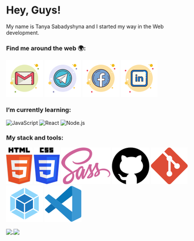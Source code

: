# Hey, Guys!
My name is Tanya Sabadyshyna and I started my way in the Web development.

### Find me around the web :earth_africa::
  
 [![sabadyshyna e-mail](./icons/gmail-tanya-sabadyshyna.svg)](mailto:sabadyshyna@gmail.com) 
 [![sabadyshyna telegram](./icons/telegram-tanya-sabadyshyna.svg)](https://t.me/sabadyshyna)
 [![sabadyshyna facebook](./icons/facebook-tanya-sabadyshyna.svg)](https://www.facebook.com/sabadyshyna)
 [![sabadyshyna linkedin](./icons/linkedin-tanya-sabadyshyna.svg)](https://www.linkedin.com/in/sabadyshyna/)

  
### I’m currently learning:
  
 ![JavaScript](https://img.shields.io/badge/javascript-%23F7DF1E.svg?&style=for-the-badge&logo=javascript&logoColor=black)
 ![React](https://img.shields.io/badge/react%20-%2320232a.svg?&style=for-the-badge&logo=react&logoColor=%2361DAFB)
 ![Node.js](https://img.shields.io/badge/node.js%20-%2343853D.svg?&style=for-the-badge&logo=node.js&logoColor=white)
  
### My stack and tools:
  
 ![Html5](./icons/html5.svg)
 ![Css3](./icons/css3.svg)
 ![Sass](./icons/sass.svg)
 ![GitHub](./icons/github.svg)
 ![Git](./icons/git.svg)
 ![Webpack](./icons/webpack.svg)
 ![VScode](./icons/visual-studio-code.svg)
 
 <a href="https://github-readme-stats.vercel.app/api?username=sabadyshyna&show_icons=true&title_color=3A405A&text_color=3A405A&icon_color=E9AFA3&bg_color=DEG,F9DEC9,AEC5EB&hide_border=true">
  <img align="center" src="https://github-readme-stats.vercel.app/api?username=sabadyshyna&show_icons=true&title_color=3A405A&text_color=3A405A&icon_color=E9AFA3&bg_color=DEG,F9DEC9,AEC5EB&hide_border=true"/>
</a>

<a href="https://github-readme-stats.vercel.app/api/top-langs/?username=sabadyshyna&layout=compact&title_color=3A405A&text_color=3A405A&bg_color=DEG,AEC5EB,F9DEC9&hide_border=true">
  <img align="center" src="https://github-readme-stats.vercel.app/api/top-langs/?username=sabadyshyna&layout=compact&title_color=3A405A&text_color=3A405A&bg_color=DEG,AEC5EB,F9DEC9&hide_border=true"/>
</a>
